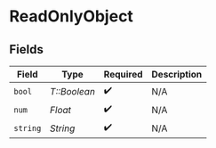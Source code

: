 # ReadOnlyObject


## Fields

| Field              | Type               | Required           | Description        |
| ------------------ | ------------------ | ------------------ | ------------------ |
| `bool`             | *T::Boolean*       | :heavy_check_mark: | N/A                |
| `num`              | *Float*            | :heavy_check_mark: | N/A                |
| `string`           | *String*           | :heavy_check_mark: | N/A                |